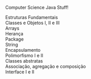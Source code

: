 Computer Science Java Stuff!

Estruturas Fundamentais   <br>
Classes e Objetos I, II e III <br>
Arrays  <br>
Herança <br>
Package <br>
String  <br>
Encapsulamento  <br>
Polimorfismo I e II <br>
Classes abstratas <br>
Associação, agregação e composição  <br>
Interface I e II  <br>
